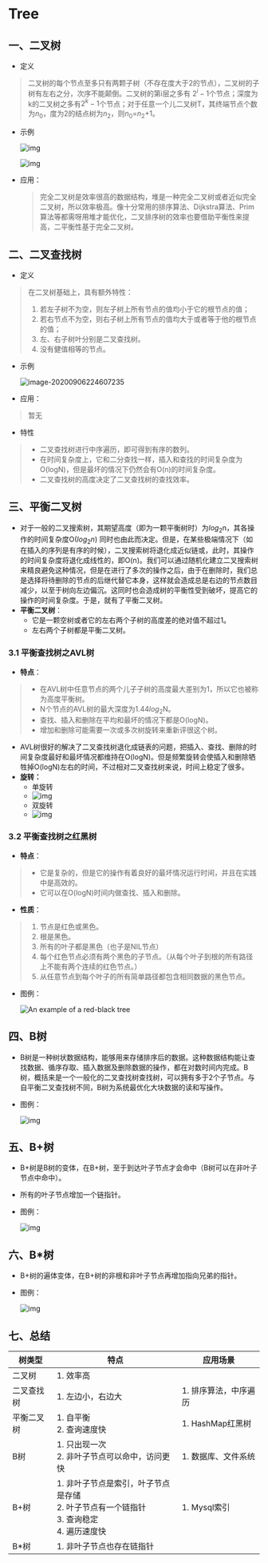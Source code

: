 # Tree

## 一、二叉树

* 定义

> 二叉树的每个节点至多只有两颗子树（不存在度大于2的节点），二叉树的子树有左右之分，次序不能颠倒。二叉树的第i层之多有 $2^i-1$个节点；深度为k的二叉树之多有$2^k-1$个节点；对于任意一个儿二叉树T，其终端节点个数为$n_0$，度为2的结点树为$n_2$，则$n_0$=$n_2$+1。

* 示例

  ![img](http://img.hurenjieee.com/uPic/2009050402.jpg)

  ![img](http://img.hurenjieee.com/uPic/141749056837546.png)

* 应用：

  > 完全二叉树是效率很高的数据结构，堆是一种完全二叉树或者近似完全二叉树，所以效率极高。像十分常用的排序算法、Dijkstra算法、Prim算法等都需呀用堆才能优化，二叉排序树的效率也要借助平衡性来提高，二平衡性基于完全二叉树。

## 二、二叉查找树

* 定义

> 在二叉树基础上，具有额外特性：
>
> 1. 若左子树不为空，则左子树上所有节点的值均小于它的根节点的值；
> 2. 若右节点不为空，则右子树上所有节点的值均大于或者等于他的根节点的值；
> 3. 左、右子树叶分别是二叉查找树。
> 4. 没有健值相等的节点。

* 示例

  ![image-20200906224607235](http://img.hurenjieee.com/uPic/image-20200906224607235.png)

* 应用：

> 暂无

* 特性

> * 二叉查找树进行中序遍历，即可得到有序的数列。
> * 在时间复杂度上，它和二分查找一样，插入和查找的时间复杂度为O(logN)，但是最坏的情况下仍然会有O(n)的时间复杂度。
> * 二叉查找树的高度决定了二叉查找树的查找效率。

## 三、平衡二叉树

* 对于一般的二叉搜索树，其期望高度（即为一颗平衡树时）为$log_2$n，其各操作的时间复杂度O($log_2n$) 同时也由此而决定。但是，在某些极端情况下（如在插入的序列是有序的时候），二叉搜索树将退化成近似链或，此时，其操作的时间复杂度将退化成线性的，即O(n)。我们可以通过随机化建立二叉搜索树来精良避免这种情况，但是在进行了多次的操作之后，由于在删除时，我们总是选择将待删除的节点的后继代替它本身，这样就会造成总是右边的节点数目减少，以至于树向左边偏沉。这同时也会造成树的平衡性受到破坏，提高它的操作的时间复杂度。于是，就有了平衡二叉树。
* **平衡二叉树**：
  * 它是一颗空树或者它的左右两个子树的高度差的绝对值不超过1。
  * 左右两个子树都是平衡二叉树。

### 3.1 平衡查找树之AVL树

* **特点**：

> * 在AVL树中任意节点的两个儿子子树的高度最大差别为1，所以它也被称为高度平衡树。
> * N个节点的AVL树的最大深度为1.44$log_2$N。
> * 查找、插入和删除在平均和最坏的情况下都是O(logN)。
> * 增加和删除可能需要一次或多次树旋转来重新评很这个树。

* AVL树很好的解决了二叉查找树退化成链表的问题，把插入、查找、删除的时间复杂度最好和最坏情况都维持在O(logN)。但是频繁旋转会使插入和删除牺牲掉O(logN)左右的时间，不过相对二叉查找树来说，时间上稳定了很多。
* **旋转：**
  * 单旋转
  * ![img](http://img.hurenjieee.com/uPic/avltree35.jpg)
  * 双旋转
  * ![img](http://img.hurenjieee.com/uPic/2012082016534455.jpg)

### 3.2 平衡查找树之红黑树

* **特点**：

> * 它是复杂的，但是它的操作有着良好的最坏情况运行时间，并且在实践中是高效的。
> * 它可以在O(logN)时间内做查找、插入和删除。

* **性质**：

> 1. 节点是红色或黑色。
> 2. 根是黑色。
> 3. 所有的叶子都是黑色（也子是NIL节点）
> 4. 每个红色节点必须有两个黑色的子节点。（从每个叶子到根的所有路径上不能有两个连续的红色节点。）
> 5. 从任意节点到每个叶子的所有简单路径都包含相同数据的黑色节点。

* 图例：

  ![An example of a red-black tree](http://img.hurenjieee.com/uPic/450px-Red-black_tree_example.svg.png)

## 四、B树

* B树是一种树状数据结构，能够用来存储排序后的数据。这种数据结构能让查找数据、循序存取、插入数据及删除数据的操作，都在对数时间内完成。B树，概括来是一个一般化的二叉查找树查找树，可以拥有多于2个子节点。与自平衡二叉查找树不同，B树为系统最优化大块数据的读和写操作。

* 图例：

  ![img](http://img.hurenjieee.com/uPic/4.JPG)

## 五、B+树

* B+树是B树的变体，在B+树，至于到达叶子节点才会命中（B树可以在非叶子节点中命中）。

* 所有的叶子节点增加一个链指针。

* 图例：

  ![img](http://img.hurenjieee.com/uPic/5.JPG)

## 六、B*树

* B+树的遍体变体，在B+树的非根和非叶子节点再增加指向兄弟的指针。

* 图例：

  ![img](http://img.hurenjieee.com/uPic/6.JPG)

## 七、总结

| 树类型     | 特点                                                         | 应用场景              |
| ---------- | ------------------------------------------------------------ | --------------------- |
| 二叉树     | 1. 效率高                                                    |                       |
| 二叉查找树 | 1. 左边小，右边大                                            | 1. 排序算法，中序遍历 |
| 平衡二叉树 | 1. 自平衡<br />2. 查询速度快                                 | 1. HashMap红黑树      |
| B树        | 1. 只出现一次<br />2. 非叶子节点可以命中，访问更快           | 1. 数据库、文件系统   |
| B+树       | 1. 非叶子节点是索引，叶子节点是存储<br />2. 叶子节点有一个链指针<br />3. 查询稳定<br />4. 遍历速度快 | 1. Mysql索引          |
| B*树       | 1. 非叶子节点也存在链指针                                    |                       |

